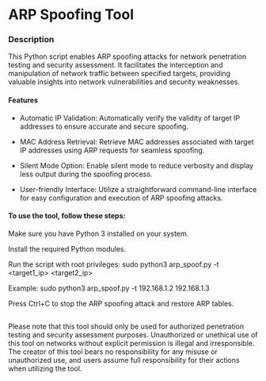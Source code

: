 # ARP Spoofing Tool



### Description
This Python script enables ARP spoofing attacks for network penetration testing and security assessment. It facilitates the interception and manipulation of network traffic between specified targets, providing valuable insights into network vulnerabilities and security weaknesses.

#### Features

 * Automatic IP Validation: Automatically verify the validity of target IP addresses to ensure accurate and secure spoofing.
   
 * MAC Address Retrieval: Retrieve MAC addresses associated with target IP addresses using ARP requests for seamless spoofing.
   
 * Silent Mode Option: Enable silent mode to reduce verbosity and display less output during the spoofing process.
   
 * User-friendly Interface: Utilize a straightforward command-line interface for easy configuration and execution of ARP spoofing attacks.

#### To use the tool, follow these steps:


 Make sure you have Python 3 installed on your system.
 
Install the required Python modules.

Run the script with root privileges: sudo python3 arp_spoof.py -t <target1_ip>  <target2_ip>   

Example: sudo  python3  arp_spoof.py -t 192.168.1.2   192.168.1.3  

Press Ctrl+C to stop the ARP spoofing attack and restore ARP tables.






 ##
Please note that this tool should only be used for authorized penetration testing and security assessment purposes. Unauthorized or unethical use of this tool on networks without explicit permission is illegal and irresponsible. The creator of this tool bears no responsibility for any misuse or unauthorized use, and users assume full responsibility for their actions when utilizing the tool.

